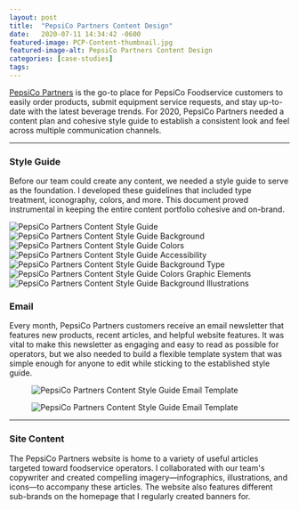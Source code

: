```yaml
---
layout: post
title:  "PepsiCo Partners Content Design"
date:   2020-07-11 14:34:42 -0600
featured-image: PCP-Content-thumbnail.jpg
featured-image-alt: PepsiCo Partners Content Design
categories: [case-studies]
tags: 
---
```


<a href="http://pepsicopartners.com/">PepsiCo Partners</a> is the go-to place for PepsiCo Foodservice customers to easily order products, submit equipment service requests, and stay up-to-date with the latest beverage trends. For 2020, PepsiCo Partners needed a content plan and cohesive style guide to establish a consistent look and feel across multiple communication channels.



---

### Style Guide

Before our team could create any content, we needed a style guide to serve as the foundation. I developed these guidelines that included type treatment, iconography, colors, and more. This document proved instrumental in keeping the entire content portfolio cohesive and on-brand. 

<div class="full-width">
        <img class="double" src="../../../../assets/images/PCP-Title.jpg" alt="PepsiCo Partners Content Style Guide" />
        <img class="double" src="../../../../assets/images/PCP-Background.jpg" alt="PepsiCo Partners Content Style Guide Background" />
        <img class="double" src="../../../../assets/images/PCP-Colors.jpg" alt="PepsiCo Partners Content Style Guide Colors" />
        <img class="double" src="../../../../assets/images/PCP-Accessibility.jpg" alt="PepsiCo Partners Content Style Guide Accessibility" />
        <img class="double" src="../../../../assets/images/PCP-Type.jpg" alt="PepsiCo Partners Content Style Guide Background Type" />
        <img class="double" src="../../../../assets/images/PCP-Graphic-Elements.jpg" alt="PepsiCo Partners Content Style Guide Colors Graphic Elements" />
        <img class="double" src="../../../../assets/images/PCP-Illustrations-Iconography.jpg" alt="PepsiCo Partners Content Style Guide Background Illustrations" />
</div>

### Email

Every month, PepsiCo Partners customers receive an email newsletter that features new products, recent articles, and helpful website features. It was vital to make this newsletter as engaging and easy to read as possible for operators, but we also needed to build a flexible template system that was simple enough for anyone to edit while sticking to the established style guide.

<div class="flex-container">
    <figure class="single">
        <img src="../../../../assets/images/PCP-Email-Template.jpg" alt="PepsiCo Partners Content Style Guide Email Template" />
    </figure>
    <figure class="single">
        <img src="../../../../assets/images/PCP-Email-Template-copy.jpg" alt="PepsiCo Partners Content Style Guide Email Template" />
    </figure>
</div>

---

### Site Content

The PepsiCo Partners website is home to a variety of useful articles targeted toward foodservice operators. I collaborated with our team's copywriter and created compelling imagery—infographics, illustrations, and icons—to accompany these articles. The website also features different sub-brands on the homepage that I regularly created banners for.
